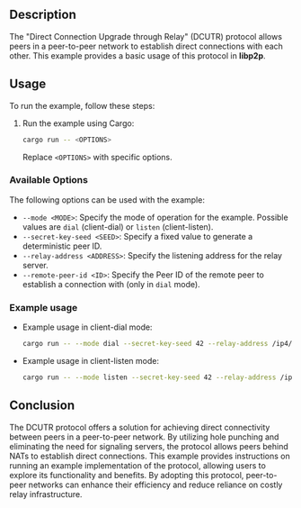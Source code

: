 ## Description

The "Direct Connection Upgrade through Relay" (DCUTR) protocol allows peers in a peer-to-peer network to establish direct connections with each other.
This example provides a basic usage of this protocol in **libp2p**.

## Usage
To run the example, follow these steps:

1. Run the example using Cargo:
   ```sh
   cargo run -- <OPTIONS>
   ```
   Replace `<OPTIONS>` with specific options.

### Available Options
The following options can be used with the example:

- `--mode <MODE>`: Specify the mode of operation for the example. Possible values are `dial` (client-dial) or `listen` (client-listen).
- `--secret-key-seed <SEED>`: Specify a fixed value to generate a deterministic peer ID.
- `--relay-address <ADDRESS>`: Specify the listening address for the relay server.
- `--remote-peer-id <ID>`: Specify the Peer ID of the remote peer to establish a connection with (only in `dial` mode).

### Example usage
- Example usage in client-dial mode:
	```sh
	cargo run -- --mode dial --secret-key-seed 42 --relay-address /ip4/127.0.0.1/tcp/12345 --remote-peer-id <REMOTE_PEER_ID>
	```

- Example usage in client-listen mode:
	```sh
	cargo run -- --mode listen --secret-key-seed 42 --relay-address /ip4/127.0.0.1/tcp/12345
	```

## Conclusion
The DCUTR protocol offers a solution for achieving direct connectivity between peers in a peer-to-peer network.
By utilizing hole punching and eliminating the need for signaling servers, the protocol allows peers behind NATs to establish direct connections.
This example provides instructions on running an example implementation of the protocol, allowing users to explore its functionality and benefits.
By adopting this protocol, peer-to-peer networks can enhance their efficiency and reduce reliance on costly relay infrastructure.
